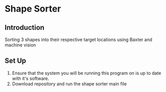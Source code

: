 # Shape Sorter

## Introduction

Sorting 3 shapes into their respective target locations using Baxter and machine vision

## Set Up

1. Ensure that the system you will be running this program on is up to date with it's software.
2. Download repository and run the shape sorter main file
